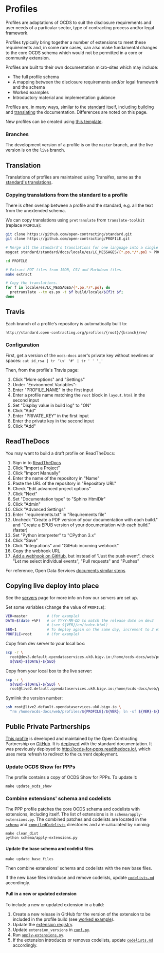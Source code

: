 # Profiles

Profiles are adaptations of OCDS to suit the disclosure requirements and user needs of a particular sector, type of contracting process and/or legal framework.

Profiles typically bring together a number of extensions to meet these requirements and, in some rare cases, can also make fundamental changes to the core OCDS schema which would not be permitted in a core or community extension.

Profiles are built to their own documentation micro-sites which may include:

* The full profile schema
* A mapping between the disclosure requirements and/or legal framework and the schema
* Worked examples
* Introductory material and implementation guidance

Profiles are, in many ways, similar to the [standard](../standard) itself, including [building](../standard/technical/build) and [translating](../standard/translation) the documentation. Differences are noted on this page.

New profiles can be created using [this template](https://github.com/open-contracting/standard_profile_template).

### Branches

The development version of a profile is on the `master` branch, and the live version is on the `live` branch.

## Translation

Translations of profiles are maintained using Transifex, same as the [standard's translations](../standard/translation).

### Copying translations from the standard to a profile

There is often overlap between a profile and the standard, e.g. all the text from the unextended schema.

We can copy translations using `pretranslate` from `translate-toolkit` (replace `PROFILE`):

```bash
git clone https://github.com/open-contracting/standard.git
git clone https://github.com/open-contracting/PROFILE.git

# Merge all the standard's translations for one language into a single file.
msgcat standard/standard/docs/locale/es/LC_MESSAGES/{*.po,*/*.po} > PROFILE/es.po

cd PROFILE

# Extract POT files from JSON, CSV and Markdown files.
make extract

# Copy the translations.
for f in locale/es/LC_MESSAGES/{*.po,*/*.po}; do
  pretranslate --tm es.po -t $f build/locale/${f}t $f;
done
```

## Travis

Each branch of a profile's repository is automatically built to:

`http://standard.open-contracting.org/profiles/{root}/{branch}/en/`

### Configuration

First, get a version of the `ocds-docs` user's private key without newlines or spaces: `cat id_rsa | tr '\n' '#' | tr ' ' '_'`

Then, from the profile's Travis page:

1. Click "More options" and "Settings"
1. Under "Environment Variables":
  1. Enter "PROFILE_NAME" in the first input
  1. Enter a profile name matching the `root` block in `layout.html` in the second input
  1. Set "Display value in build log" to "ON"
  1. Click "Add"
  1. Enter "PRIVATE_KEY" in the first input
  1. Enter the private key in the second input
  1. Click "Add"

## ReadTheDocs

You may want to build a draft profile on ReadTheDocs:

1. Sign in to [ReadTheDocs](https://readthedocs.org/dashboard/)
1. Click "Import a Project"
1. Click "Import Manually"
1. Enter the name of the repository in "Name"
1. Paste the URL of the repository in "Repository URL"
1. Check "Edit advanced project options"
1. Click "Next"
1. Set "Documentation type" to "Sphinx HtmlDir"
1. Click "Admin"
1. Click "Advanced Settings"
1. Enter "requirements.txt" in "Requirements file"
1. Uncheck "Create a PDF version of your documentation with each build." and "Create a EPUB version of your documentation with each build." (faster)
1. Set "Python interpreter" to "CPython 3.x"
1. Click "Save"
1. Click "Integrations" and "GitHub incoming webhook"
1. Copy the webhook URL
1. [Add a webhook on GitHub](https://docs.readthedocs.io/en/latest/webhooks.html#github), but instead of "Just the push event", check "Let me select individual events", "Pull requests" and "Pushes"

For reference, Open Data Services [documents similar steps](https://github.com/OpenDataServices/sphinx-base#building-on-readthedocs).

## Copying live deploy into place

See the [servers](../systems/servers) page for more info on how our servers are set up.

Set some variables (change the value of `PROFILE`):

```bash
VER=master         # (for example)
DATE=$(date +%F)   # or YYYY-MM-DD to match the release date on dev3
                   # (see ${VER}/en/index.html)
SEQ=1              # To deploy again on the same day, increment to 2 etc
PROFILE=root       # (for example)
```

Copy from dev server to your local box:

```bash
scp -r \
  root@dev3.default.opendataservices.uk0.bigv.io:/home/ocds-docs/web/profiles/${PROFILE}/${VER} \
  ${VER}-${DATE}-${SEQ}
```

Copy from your local box to the live server:

```bash
scp -r \
  ${VER}-${DATE}-${SEQ} \
  root@live2.default.opendataservices.uk0.bigv.io:/home/ocds-docs/web/profiles/${PROFILE}/
```

Symlink the version number:

```bash
ssh root@live2.default.opendataservices.uk0.bigv.io \
  "rm /home/ocds-docs/web/profiles/${PROFILE}/${VER}; ln -sf ${VER}-${DATE}-${SEQ} /home/ocds-docs/web/profiles/${PROFILE}/${VER}"
```

## Public Private Partnerships

[This profile](http://standard.open-contracting.org/profiles/ppp/latest/en/) is developed and maintained by the Open Contracting Partnership on [GitHub](https://github.com/open-contracting/public-private-partnerships). It is [deployed](http://standard.open-contracting.org/profiles/ppp/) with the standard documentation. It was previously deployed to <http://ocds-for-ppps.readthedocs.io/>, which uses meta refresh to redirect to the current deployment.

### Update OCDS Show for PPPs

The profile contains a copy of OCDS Show for PPPs. To update it:

```shell
make update_ocds_show
```

### Combine extensions' schema and codelists

The PPP profile patches the core OCDS schema and codelists with extensions, including itself. The list of extensions is in `schema/apply-extensions.py`. The combined patches and codelists are located in the [`schema`](https://github.com/open-contracting/public-private-partnerships/tree/master/schema) and [`compiledCodelists`](https://github.com/open-contracting/public-private-partnerships/tree/master/compiledCodelists) directories and are calculated by running:

```shell
make clean_dist
python schema/apply-extensions.py
```

#### Update the base schema and codelist files

```
make update_base_files
```

Then combine extensions' schema and codelists with the new base files.

If the new base files introduce and remove codelists, update [`codelists.md`](https://github.com/open-contracting/public-private-partnerships/blob/master/docs/reference/codelists.md) accordingly.

#### Pull in a new or updated extension

To include a new or updated extension in a build:

1. Create a new release in GitHub for the version of the extension to be included in the profile build (see [worked example](../standard/technical/deployment#pin-extensions)).
1. Update the [extension registry](https://github.com/open-contracting/extension_registry).
1. Update `extension_versions` in [`conf.py`](https://github.com/open-contracting/public-private-partnerships/blob/master/docs/conf.py).
1. Run [`apply-extensions.py`](https://github.com/open-contracting/public-private-partnerships/blob/master/schema/apply-extensions.py).
1. If the extension introduces or removes codelists, update [`codelists.md`](https://github.com/open-contracting/public-private-partnerships/blob/master/docs/reference/codelists.md) accordingly.
